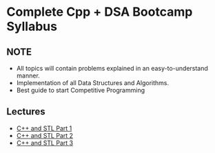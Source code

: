 # Complete Cpp + DSA Bootcamp Syllabus

## NOTE
- All topics will contain problems explained in an easy-to-understand manner.
- Implementation of all Data Structures and Algorithms.
- Best guide to start Competitive Programming

## Lectures

- [C++ and STL Part 1](https://mega.nz/file/JjAnXaBB#6xpui6otknyGnhepMA3GFejvOT_7nlAVBcC4x_ZcRJs)
- [C++ and STL Part 2](https://mega.nz/file/R2gW1JSJ#Y7louN5kf3P18KtKSQ4IgiFe0U_LY-T1Lj2pRxD3Xec)
- [C++ and STL Part 3](https://mega.nz/file/A75mDCyT#1iQxJq-iTrCIvp0uOEIVwQx_PcXmxorloJ9P6e0RtlY)
